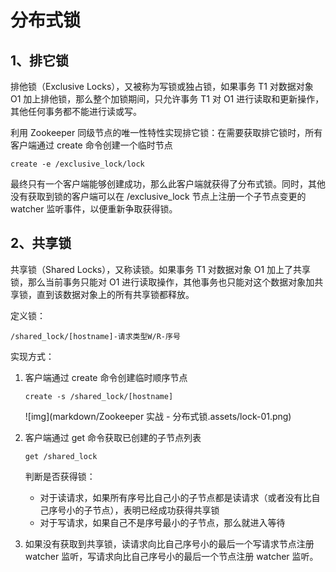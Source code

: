 # 分布式锁

## 1、排它锁

排他锁（Exclusive Locks），又被称为写锁或独占锁，如果事务 T1 对数据对象 O1 加上排他锁，那么整个加锁期间，只允许事务 T1 对 O1 进行读取和更新操作，其他任何事务都不能进行读或写。



利用 Zookeeper 同级节点的唯一性特性实现排它锁：在需要获取排它锁时，所有客户端通过 create 命令创建一个临时节点

```
create -e /exclusive_lock/lock
```

最终只有一个客户端能够创建成功，那么此客户端就获得了分布式锁。同时，其他没有获取到锁的客户端可以在 /exclusive_lock 节点上注册一个子节点变更的 watcher 监听事件，以便重新争取获得锁。



## 2、共享锁

共享锁（Shared Locks），又称读锁。如果事务 T1 对数据对象 O1 加上了共享锁，那么当前事务只能对 O1 进行读取操作，其他事务也只能对这个数据对象加共享锁，直到该数据对象上的所有共享锁都释放。



定义锁：

```
/shared_lock/[hostname]-请求类型W/R-序号
```



实现方式：

1.   客户端通过 create 命令创建临时顺序节点

     ```
     create -s /shared_lock/[hostname]
     ```

     ![img](markdown/Zookeeper 实战 - 分布式锁.assets/lock-01.png)

2.   客户端通过 get 命令获取已创建的子节点列表

     ```
     get /shared_lock
     ```

     判断是否获得锁：

     -   对于读请求，如果所有序号比自己小的子节点都是读请求（或者没有比自己序号小的子节点），表明已经成功获得共享锁
     -   对于写请求，如果自己不是序号最小的子节点，那么就进入等待

3.   如果没有获取到共享锁，读请求向比自己序号小的最后一个写请求节点注册 watcher 监听，写请求向比自己序号小的最后一个节点注册 watcher 监听。